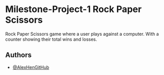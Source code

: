 # Milestone-Project-1 Rock Paper Scissors

Rock Paper Scissors game where a user plays against a computer. With a counter showing their total wins and losses.



## Authors

- [@AlexHenGitHub](https://github.com/AlexHenGitHub)
